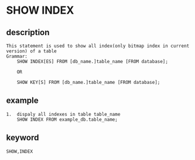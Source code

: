 <!-- 
Licensed to the Apache Software Foundation (ASF) under one
or more contributor license agreements.  See the NOTICE file
distributed with this work for additional information
regarding copyright ownership.  The ASF licenses this file
to you under the Apache License, Version 2.0 (the
"License"); you may not use this file except in compliance
with the License.  You may obtain a copy of the License at

  http://www.apache.org/licenses/LICENSE-2.0

Unless required by applicable law or agreed to in writing,
software distributed under the License is distributed on an
"AS IS" BASIS, WITHOUT WARRANTIES OR CONDITIONS OF ANY
KIND, either express or implied.  See the License for the
specific language governing permissions and limitations
under the License.
-->

# SHOW INDEX

## description

    This statement is used to show all index(only bitmap index in current version) of a table
    Grammar:
        SHOW INDEX[ES] FROM [db_name.]table_name [FROM database];
        
        OR

        SHOW KEY[S] FROM [db_name.]table_name [FROM database];

## example

    1.  dispaly all indexes in table table_name
        SHOW INDEX FROM example_db.table_name;

## keyword

    SHOW,INDEX
